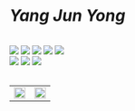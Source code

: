 # *Yang Jun Yong* 

<br>

<img src="https://img.shields.io/badge/HTML5-E34F26?style=flat-square&logo=html5&logoColor=white" />
<img src="https://img.shields.io/badge/CSS3-1572B6?style=flat-square&logo=css3&logoColor=white" />
<img src="https://img.shields.io/badge/Javascript-%23FFD700?style=flat-square&logo=javascript&logoColor=black" />
<img src="https://img.shields.io/badge/React-61DAFB?style=flat-square&logo=react&logoColor=black" />
<img src="https://img.shields.io/badge/Typescript-3178C6?style=flat-square&logo=typescript&logoColor=white" /> <br>
<img src="https://img.shields.io/badge/SASS-CC6699?style=flat-square&logo=sass&logoColor=white" />
<img src="https://img.shields.io/badge/Tailwind%20CSS-38B2AC?style=flat-square&logo=tailwind-css&logoColor=white" />
<img src="https://img.shields.io/badge/Styled components-DB7093?style=flat-square&logo=styled components&logoColor=white" /> <br>

<br>

<div align="center">
  <table>
    <tr>
      <td align="top" width="50%">
        <img src="https://github-readme-stats.vercel.app/api/top-langs/?username=azure0929&hide=jupyter%20notebook&layout=compact&hide_border=true" style="width: 100%" />
      </td>
      <td align="top" width="50%">
        <img src="https://github-readme-stats.vercel.app/api?username=azure0929&count_private=true&show_icons=true&theme=buefy&hide_border=true" style="width: 100%" />
      </td>
    </tr>
  </table>
</div>